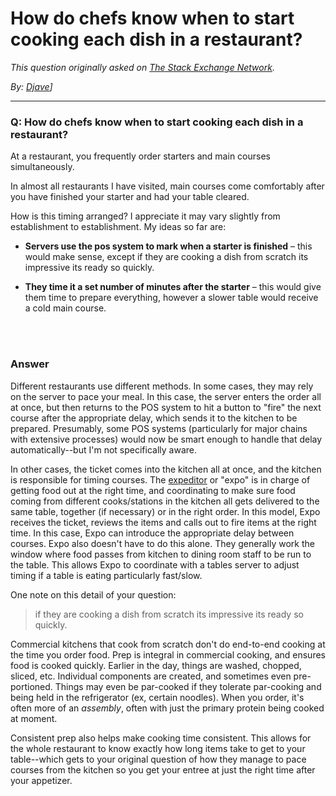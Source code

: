 # How do chefs know when to start cooking each dish in a restaurant?

_This question originally asked on [The Stack Exchange Network](https://dba.stackexchange.com/q/105458)._

_By: [Djave](https://dba.stackexchange.com/u/81289)]_
<br><hr>
### Q: How do chefs know when to start cooking each dish in a restaurant?
<p>At a restaurant, you frequently order starters and main courses simultaneously. </p>

<p>In almost all restaurants I have visited, main courses come comfortably after you have finished your starter and had your table cleared.</p>

<p>How is this timing arranged? I appreciate it may vary slightly from establishment to establishment. My ideas so far are:</p>

<ul>
<li><p><strong>Servers use the pos system to mark when a starter is finished</strong> 
– this would make sense, except if they are cooking a dish from scratch its impressive its ready so quickly.</p></li>
<li><p><strong>They time it a set number of minutes after the starter</strong> – this would give them time to prepare everything, however a slower table would receive a cold main course.</p></li>
</ul>

<br><br>
### Answer 
<p>Different restaurants use different methods. In some cases, they may rely on the server to pace your meal. In this case, the server enters the order all at once, but then returns to the POS system to hit a button to "fire" the next course after the appropriate delay, which sends it to the kitchen to be prepared. Presumably, some POS systems (particularly for major chains with extensive processes) would now be smart enough to handle that delay automatically--but I'm not specifically aware.</p>

<p>In other cases, the ticket comes into the kitchen all at once, and the kitchen is responsible for timing courses. The <a href="https://work.chron.com/meaning-expeditor-restaurant-26539.html" rel="noreferrer">expeditor</a> or "expo" is in charge of getting food out at the right time, and coordinating to make sure food coming from different cooks/stations in the kitchen all gets delivered to the same table, together (if necessary) or in the right order. In this model, Expo receives the ticket, reviews the items and calls out to fire items at the right time. In this case, Expo can introduce the appropriate delay between courses. Expo also doesn't have to do this alone. They generally work the window where food passes from kitchen to dining room staff to be run to the table. This allows Expo to coordinate with a tables server to adjust timing if a table is eating particularly fast/slow. </p>

<p>One note on this detail of your question:</p>

<blockquote>
  <p>if they are cooking a dish from scratch its impressive its ready so quickly.</p>
</blockquote>

<p>Commercial kitchens that cook from scratch don't do end-to-end cooking at the time you order food. Prep is integral in commercial cooking, and ensures food is cooked quickly. Earlier in the day, things are washed, chopped, sliced, etc. Individual components are created, and sometimes even pre-portioned. Things may even be par-cooked if they tolerate par-cooking and being held in the refrigerator (ex, certain noodles). When you order, it's often more of an <em>assembly</em>, often with just the primary protein being cooked at moment. </p>

<p>Consistent prep also helps make cooking time consistent. This allows for the whole restaurant to know exactly how long items take to get to your table--which gets to your original question of how they manage to pace courses from the kitchen so you get your entree at just the right time after your appetizer.</p>


